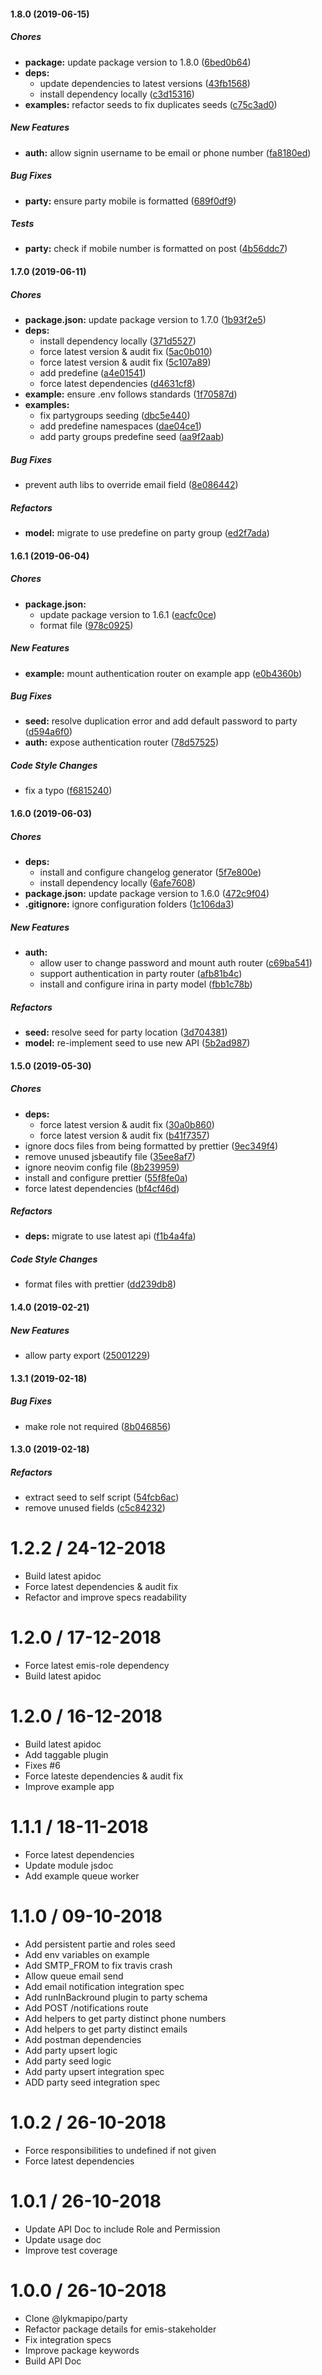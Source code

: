 #### 1.8.0 (2019-06-15)

##### Chores

* **package:**  update package version to 1.8.0 ([6bed0b64](https://github.com/CodeTanzania/emis-stakeholder/commit/6bed0b64a394b50ab760ec5bd0ca4b647b57967b))
* **deps:**
  *  update dependencies to latest versions ([43fb1568](https://github.com/CodeTanzania/emis-stakeholder/commit/43fb15685a1f9cd21b921b71426ed7df8c5677d4))
  *  install dependency locally ([c3d15316](https://github.com/CodeTanzania/emis-stakeholder/commit/c3d15316f7997804e4eb7e3d7589aee44eec086e))
* **examples:**  refactor seeds to fix duplicates seeds ([c75c3ad0](https://github.com/CodeTanzania/emis-stakeholder/commit/c75c3ad0cac925c65ad933f76b709aec3894d69d))

##### New Features

* **auth:**  allow signin username to be email or phone number ([fa8180ed](https://github.com/CodeTanzania/emis-stakeholder/commit/fa8180edd130a497fb0a01c3a7366f658cb5f1fd))

##### Bug Fixes

* **party:**  ensure party mobile is formatted ([689f0df9](https://github.com/CodeTanzania/emis-stakeholder/commit/689f0df9d945bfbb75ba1e7d6c9514d8d515c22a))

##### Tests

* **party:**  check if mobile number is formatted on post ([4b56ddc7](https://github.com/CodeTanzania/emis-stakeholder/commit/4b56ddc78bf9d43eb32216af04706c288656c909))

#### 1.7.0 (2019-06-11)

##### Chores

* **package.json:**  update package version to 1.7.0 ([1b93f2e5](https://github.com/CodeTanzania/emis-stakeholder/commit/1b93f2e5aa6f7e492436f3595fc8b721c72de05e))
* **deps:**
  *  install dependency locally ([371d5527](https://github.com/CodeTanzania/emis-stakeholder/commit/371d55272441a80fac9f2aa089cd445ece8758ae))
  *  force latest version & audit fix ([5ac0b010](https://github.com/CodeTanzania/emis-stakeholder/commit/5ac0b010960cfb867873d2e44830d9902024c391))
  *  force latest version & audit fix ([5c107a89](https://github.com/CodeTanzania/emis-stakeholder/commit/5c107a89c70056f97c07e405c6ec9c087b605307))
  *  add predefine ([a4e01541](https://github.com/CodeTanzania/emis-stakeholder/commit/a4e01541a1b5b243dae974af1cf028e4663903cf))
  *  force latest dependencies ([d4631cf8](https://github.com/CodeTanzania/emis-stakeholder/commit/d4631cf87f21b93839669e06ffef82875bde840c))
* **example:**  ensure .env follows standards ([1f70587d](https://github.com/CodeTanzania/emis-stakeholder/commit/1f70587d1c272a77ed75f751160ee29d924857ed))
* **examples:**
  *  fix partygroups seeding ([dbc5e440](https://github.com/CodeTanzania/emis-stakeholder/commit/dbc5e44010bae3d2ecb9d65eec86c6503c270030))
  *  add predefine namespaces ([dae04ce1](https://github.com/CodeTanzania/emis-stakeholder/commit/dae04ce189ec1cb8763cb9ec80ca22da43c0ccd4))
  *  add party groups predefine seed ([aa9f2aab](https://github.com/CodeTanzania/emis-stakeholder/commit/aa9f2aabe6340fa21a3a5a25f109f46697fb7561))

##### Bug Fixes

*  prevent auth libs to override email field ([8e086442](https://github.com/CodeTanzania/emis-stakeholder/commit/8e086442dfa572138b53f050a45eeb508a02fba9))

##### Refactors

* **model:**  migrate to use predefine on party group ([ed2f7ada](https://github.com/CodeTanzania/emis-stakeholder/commit/ed2f7adad2d29cada0601094957cbeccdf920515))

#### 1.6.1 (2019-06-04)

##### Chores

* **package.json:**
  *  update package version to 1.6.1 ([eacfc0ce](https://github.com/CodeTanzania/emis-stakeholder/commit/eacfc0ceace63d6f243f3aeb37f7bddbd3fa00ba))
  *  format file ([978c0925](https://github.com/CodeTanzania/emis-stakeholder/commit/978c09254d3e30a9863292db6dea8a29244a495a))

##### New Features

* **example:**  mount authentication router on example app ([e0b4360b](https://github.com/CodeTanzania/emis-stakeholder/commit/e0b4360b7c87b36db113686a4c5da4f20ed92f0a))

##### Bug Fixes

* **seed:**  resolve duplication error and add default password to party ([d594a6f0](https://github.com/CodeTanzania/emis-stakeholder/commit/d594a6f0ef974d7e6d9e5eab3816de5793865be1))
* **auth:**  expose authentication router ([78d57525](https://github.com/CodeTanzania/emis-stakeholder/commit/78d57525b821d736580475472c52069cbf04d139))

##### Code Style Changes

*  fix a typo ([f6815240](https://github.com/CodeTanzania/emis-stakeholder/commit/f6815240f2d4ff20a293d15d0d4dc61cd18008f7))

#### 1.6.0 (2019-06-03)

##### Chores

- **deps:**
  - install and configure changelog generator ([5f7e800e](https://github.com/CodeTanzania/emis-stakeholder/commit/5f7e800eb1fb89a118efc83dff1e06905145314f))
  - install dependency locally ([6afe7608](https://github.com/CodeTanzania/emis-stakeholder/commit/6afe7608acfbc185043878baa2ecedcf5dbc26bb))
- **package.json:** update package version to 1.6.0 ([472c9f04](https://github.com/CodeTanzania/emis-stakeholder/commit/472c9f04d950c4e97de7a7d1be3402735e293fab))
- **.gitignore:** ignore configuration folders ([1c106da3](https://github.com/CodeTanzania/emis-stakeholder/commit/1c106da34d34143d0611d028667e11bc41096d89))

##### New Features

- **auth:**
  - allow user to change password and mount auth router ([c69ba541](https://github.com/CodeTanzania/emis-stakeholder/commit/c69ba54166ad0fc0e274772dad0b8133ebe72026))
  - support authentication in party router ([afb81b4c](https://github.com/CodeTanzania/emis-stakeholder/commit/afb81b4c7fcd0cd88c0559225134f0fe83f5cd08))
  - install and configure irina in party model ([fbb1c78b](https://github.com/CodeTanzania/emis-stakeholder/commit/fbb1c78b4caf81af5176df4f63ee1c57852499b5))

##### Refactors

- **seed:** resolve seed for party location ([3d704381](https://github.com/CodeTanzania/emis-stakeholder/commit/3d704381d91a81903776744d5928ed128b918aa2))
- **model:** re-implement seed to use new API ([5b2ad987](https://github.com/CodeTanzania/emis-stakeholder/commit/5b2ad9877ea4e64fc88ba2df74f55e37ad9d9010))

#### 1.5.0 (2019-05-30)

##### Chores

- **deps:**
  - force latest version & audit fix ([30a0b860](https://github.com/CodeTanzania/emis-stakeholder/commit/30a0b8605e3b4181157855481f023d1470204a69))
  - force latest version & audit fix ([b41f7357](https://github.com/CodeTanzania/emis-stakeholder/commit/b41f73574f9a1ce46d4493403414f40c5d6c0228))
- ignore docs files from being formatted by prettier ([9ec349f4](https://github.com/CodeTanzania/emis-stakeholder/commit/9ec349f42a5c280a0bd4162c6f9eaea8241c43fc))
- remove unused jsbeautify file ([35ee8af7](https://github.com/CodeTanzania/emis-stakeholder/commit/35ee8af713538f521a54c68b225ffee1626cde3d))
- ignore neovim config file ([8b239959](https://github.com/CodeTanzania/emis-stakeholder/commit/8b23995940bcaaf630b1c77325ffa812bf35b21d))
- install and configure prettier ([55f8fe0a](https://github.com/CodeTanzania/emis-stakeholder/commit/55f8fe0a1e8fb1172e3fd6c0b759846340f96024))
- force latest dependencies ([bf4cf46d](https://github.com/CodeTanzania/emis-stakeholder/commit/bf4cf46d8657369c636844b1ba864146032e6a32))

##### Refactors

- **deps:** migrate to use latest api ([f1b4a4fa](https://github.com/CodeTanzania/emis-stakeholder/commit/f1b4a4fa806a5e125216e4379c20d5b3f7b670bb))

##### Code Style Changes

- format files with prettier ([dd239db8](https://github.com/CodeTanzania/emis-stakeholder/commit/dd239db886a90816b8dd441403baa62da1ff0aa2))

#### 1.4.0 (2019-02-21)

##### New Features

- allow party export ([25001229](https://github.com/CodeTanzania/emis-stakeholder/commit/25001229342e31b4afa6a5580338b737d096675f))

#### 1.3.1 (2019-02-18)

##### Bug Fixes

- make role not required ([8b046856](https://github.com/CodeTanzania/emis-stakeholder/commit/8b0468567b2ce820a4c951f62fc556faa4397544))

#### 1.3.0 (2019-02-18)

##### Refactors

- extract seed to self script ([54fcb6ac](https://github.com/CodeTanzania/emis-stakeholder/commit/54fcb6acb54034fa405c7f0396cf191de7f3e597))
- remove unused fields ([c5c84232](https://github.com/CodeTanzania/emis-stakeholder/commit/c5c842327c59d379e63980cc4fa8e60b62cb95b8))

# 1.2.2 / 24-12-2018

- Build latest apidoc
- Force latest dependencies & audit fix
- Refactor and improve specs readability

# 1.2.0 / 17-12-2018

- Force latest emis-role dependency
- Build latest apidoc

# 1.2.0 / 16-12-2018

- Build latest apidoc
- Add taggable plugin
- Fixes #6
- Force lateste dependencies & audit fix
- Improve example app

# 1.1.1 / 18-11-2018

- Force latest dependencies
- Update module jsdoc
- Add example queue worker

# 1.1.0 / 09-10-2018

- Add persistent partie and roles seed
- Add env variables on example
- Add SMTP_FROM to fix travis crash
- Allow queue email send
- Add email notification integration spec
- Add runInBackround plugin to party schema
- Add POST /notifications route
- Add helpers to get party distinct phone numbers
- Add helpers to get party distinct emails
- Add postman dependencies
- Add party upsert logic
- Add party seed logic
- Add party upsert integration spec
- ADD party seed integration spec

# 1.0.2 / 26-10-2018

- Force responsibilities to undefined if not given
- Force latest dependencies

# 1.0.1 / 26-10-2018

- Update API Doc to include Role and Permission
- Update usage doc
- Improve test coverage

# 1.0.0 / 26-10-2018

- Clone @lykmapipo/party
- Refactor package details for emis-stakeholder
- Fix integration specs
- Improve package keywords
- Build API Doc
